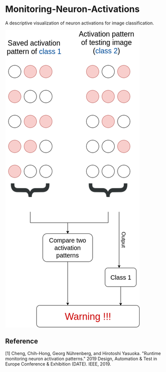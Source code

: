 # Monitoring-Neuron-Activations
A descriptive visualization of neuron activations for image classification.

![Proposed architecture](/images/architecture.png)

## Reference

[1] Cheng, Chih-Hong, Georg Nührenberg, and Hirotoshi Yasuoka. "Runtime monitoring neuron activation patterns." 2019 Design, Automation & Test in Europe Conference & Exhibition (DATE). IEEE, 2019.

